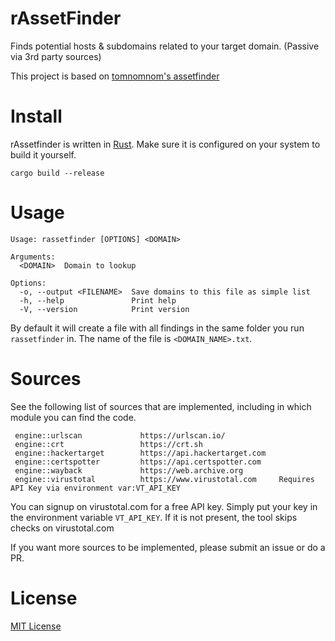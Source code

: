 # rAssetFinder

Finds potential hosts & subdomains related to your target domain. (Passive via 3rd party sources)

This project is based on [tomnomnom's assetfinder](https://github.com/tomnomnom/assetfinder)

# Install

rAssetfinder is written in [Rust](https://www.rust-lang.org/). Make sure it is configured on your system
to build it yourself.

```
cargo build --release
```

# Usage
```
Usage: rassetfinder [OPTIONS] <DOMAIN>

Arguments:
  <DOMAIN>  Domain to lookup

Options:
  -o, --output <FILENAME>  Save domains to this file as simple list
  -h, --help               Print help
  -V, --version            Print version
```

By default it will create a file with all findings in the same folder you run `rassetfinder` in. The name of the file is `<DOMAIN_NAME>.txt`.

# Sources

See the following list of sources that are implemented, including in which module you can find the code.
```
 engine::urlscan             https://urlscan.io/
 engine::crt                 https://crt.sh
 engine::hackertarget        https://api.hackertarget.com
 engine::certspotter         https://api.certspotter.com
 engine::wayback             https://web.archive.org
 engine::virustotal          https://www.virustotal.com     Requires API Key via environment var:VT_API_KEY
```

You can signup on virustotal.com for a free API key. Simply put your key in the environment variable `VT_API_KEY`. If it is not present, the tool skips checks on virustotal.com

If you want more sources to be implemented, please submit an issue or do a PR.

# License
[MIT License](LICENSE)